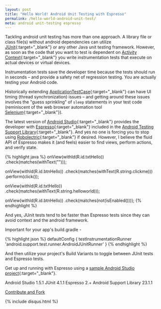 ```yaml
---
layout: post
title: "Hello World! Android Unit Testing with Espresso"
permalink: /hello-world-android-unit-test/
meta: android unit-testing espresso
---
```

Tackling android unit testing has more than one approach.  A library file or class file(s) without android dependencies can utilize [JUnit](http://www.junit.org){:target="_blank"} or any other Java unit testing framework.  However, as soon as the code that you want to test is dependent on [Activity Context](http://developer.android.com/reference/android/app/Activity.html){:target="_blank"} you write instrumentation tests that execute on actual devices or virtual devices.

Instrumentation tests save the developer time because the tests should run in seconds – and provide a safety net of regression testing.  You are actually testing your Android code.

Historically extending [ApplicationTestCase](http://developer.android.com/reference/android/test/ApplicationTestCase.html){:target="_blank"} can have UI timing (thread synchronization) issues – and getting around these issues involves the "guess  sprinkling" of ```sleep``` statements in your test code (reminiscent of the web browser automation tool [Selenium](http://docs.seleniumhq.org/){:target="_blank"}).

The latest version of [Android Studio](https://developer.android.com/sdk/index.html){:target="_blank"} provides the developer with [Espresso](http://developer.android.com/reference/android/support/test/package-summary.html){:target="_blank"} included in the [Android Testing Support Library](http://developer.android.com/tools/testing-support-library/index.html){:target="_blank"}.  And yes no one is forcing you to stop using [Robolectric](http://robolectric.org){:target="_blank"} if desired.  However, I believe the fluid API of Espresso makes it (and feels) easier to find views, perform actions, and verify state.  

{% highlight java %}
onView(withId(R.id.txtHello))
	.check(matches(withText("")));

onView(withId(R.id.btnHello))
	.check(matches(withText(R.string.clickme)))
	.perform(click());

onView(withId(R.id.txtHello))
	.check(matches(withText(R.string.helloworld)));

onView(withId(R.id.btnHello))
	.check(matches(not(isEnabled())));
{% endhighlight %}

And yes, JUnit tests tend to be faster than Espresso tests since they can avoid context and the android framework.

Important for your app's build.gradle -

{% highlight json %}
	defaultConfig { 
		testInstrumentationRunner 'android.support.test.runner.AndroidJUnitRunner'
	}
{% endhighlight %}

And then utilize your project's Build Variants to toggle between JUnit tests and Espresso tests.

Get up and running with Espresso using a [sample Android Studio project](https://github.com/dragthor/HelloWorldAndroidUnitTesting){:target="_blank"}.

Android Studio 1.5.1
JUnit 4.1.1
Espresso 2.+
Android Support Library 23.1.1

<span class="fi-page-edit size-21"></span> <a href="{{ site.post_source_root }}2015-09-02-hello-world-android-unit-test.markdown" target="_blank">Contribute and Fork</a>

{% include disqus.html %}